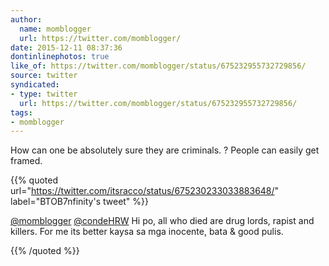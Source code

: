 ```yaml
---
author:
  name: momblogger
  url: https://twitter.com/momblogger/
date: 2015-12-11 08:37:36
dontinlinephotos: true
like_of: https://twitter.com/momblogger/status/675232955732729856/
source: twitter
syndicated:
- type: twitter
  url: https://twitter.com/momblogger/status/675232955732729856/
tags:
- momblogger
---
```


How can one be absolutely sure they are criminals. ? People can easily get framed.  

{{% quoted url="https://twitter.com/itsracco/status/675230233033883648/" label="BTOB7nfinity's tweet" %}}

[@momblogger](https://twitter.com/momblogger/) [@condeHRW](https://twitter.com/condeHRW/) Hi po, all who died are drug lords, rapist and killers. For me its better kaysa sa mga inocente, bata &amp; good pulis.

{{% /quoted %}}